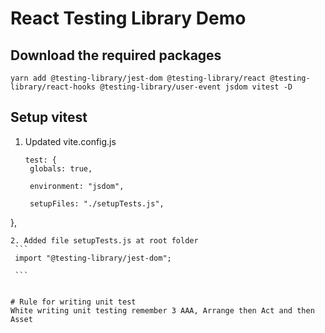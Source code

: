 # React Testing Library Demo

## Download the required packages 

```
yarn add @testing-library/jest-dom @testing-library/react @testing-library/react-hooks @testing-library/user-event jsdom vitest -D 
```


## Setup vitest

1. Updated vite.config.js
   ```
   test: {
    globals: true,

    environment: "jsdom",

    setupFiles: "./setupTests.js",
  },
   ```
2. Added file setupTests.js at root folder
    ```
    import "@testing-library/jest-dom";

    ```


# Rule for writing unit test 
White writing unit testing remember 3 AAA, Arrange then Act and then Asset